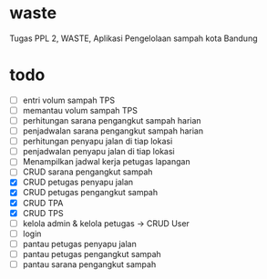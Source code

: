 # waste
Tugas PPL 2, WASTE, Aplikasi Pengelolaan sampah kota Bandung

# todo
- [ ] entri volum sampah TPS
- [ ] memantau volum sampah TPS
- [ ] perhitungan sarana pengangkut sampah harian
- [ ] penjadwalan sarana pengangkut sampah harian
- [ ] perhitungan penyapu jalan di tiap lokasi
- [ ] penjadwalan penyapu jalan di tiap lokasi
- [ ] Menampilkan jadwal kerja petugas lapangan
- [ ] CRUD sarana pengangkut sampah
- [x] CRUD petugas penyapu jalan
- [x] CRUD petugas pengangkut sampah
- [x] CRUD TPA
- [x] CRUD TPS
- [ ] kelola admin & kelola petugas -> CRUD User
- [ ] login
- [ ] pantau petugas penyapu jalan
- [ ] pantau petugas pengangkut sampah
- [ ] pantau sarana pengangkut sampah
